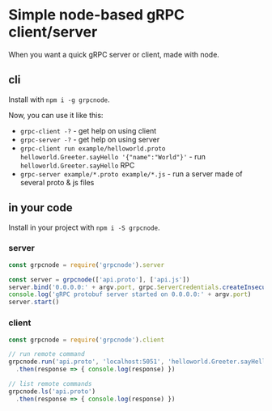 # Simple node-based gRPC client/server

When you want a quick gRPC server or client, made with node.

## cli

Install with `npm i -g grpcnode`.

Now, you can use it like this:

- `grpc-client -?` - get help on using client
- `grpc-server -?` - get help on using server
- `grpc-client run example/helloworld.proto helloworld.Greeter.sayHello '{"name":"World"}'` - run `helloworld.Greeter.sayHello` RPC
- `grpc-server example/*.proto example/*.js` - run a server made of several proto & js files

## in your code

Install in your project with `npm i -S grpcnode`.

### server

```js
const grpcnode = require('grpcnode').server

const server = grpcnode(['api.proto'], ['api.js'])
server.bind('0.0.0.0:' + argv.port, grpc.ServerCredentials.createInsecure())
console.log('gRPC protobuf server started on 0.0.0.0:' + argv.port)
server.start()
```

### client

```js
const grpcnode = require('grpcnode').client

// run remote command
grpcnode.run('api.proto', 'localhost:5051', 'helloworld.Greeter.sayHello', {name:'World'})
  .then(response => { console.log(response) })

// list remote commands
grpcnode.ls('api.proto')
  .then(response => { console.log(response) })

```

